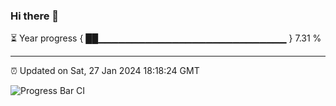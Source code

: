 ### Hi there 👋

⏳ Year progress { ██▁▁▁▁▁▁▁▁▁▁▁▁▁▁▁▁▁▁▁▁▁▁▁▁▁▁▁▁ } 7.31 %

---

⏰ Updated on Sat, 27 Jan 2024 18:18:24 GMT

![Progress Bar CI](https://github.com/ZhaoGui/ZhaoGui/workflows/Progress%20Bar%20CI/badge.svg)
